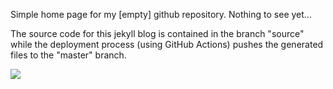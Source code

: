 Simple home page for my [empty] github repository. Nothing to see yet...

The source code for this jekyll blog is contained in the branch "source" while
the deployment process (using GitHub Actions) pushes the generated files to
the "master" branch.

![](https://github.com/Circiter/circiter.github.io/workflows/GitHub%20Pages%20deploy/badge.svg)

